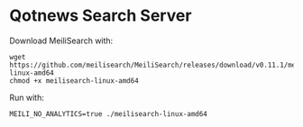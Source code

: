 # Qotnews Search Server

Download MeiliSearch with:

```
wget https://github.com/meilisearch/MeiliSearch/releases/download/v0.11.1/meilisearch-linux-amd64
chmod +x meilisearch-linux-amd64
```

Run with:

```
MEILI_NO_ANALYTICS=true ./meilisearch-linux-amd64
```
